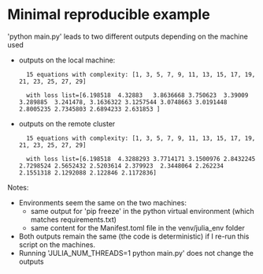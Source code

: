 
# Minimal reproducible example

'python main.py' leads to two different outputs depending on the machine used

- outputs on the local machine:

        15 equations with complexity: [1, 3, 5, 7, 9, 11, 13, 15, 17, 19, 21, 23, 25, 27, 29]
        
        with loss list=[6.198518  4.32883   3.8636668 3.750623  3.39009   3.289885  3.241478, 3.1636322 3.1257544 3.0748663 3.0191448 2.8005235 2.7345803 2.6894233 2.631853 ]


- outputs on the remote cluster
    
        15 equations with complexity: [1, 3, 5, 7, 9, 11, 13, 15, 17, 19, 21, 23, 25, 27, 29]
        
        with loss list=[6.198518  4.3288293 3.7714171 3.1500976 2.8432245 2.7298524 2.5652432 2.5203614 2.379923  2.3448064 2.262234  2.1551318 2.1292088 2.122846 2.1172836]

Notes: 

- Environments seem the same on the two machines:
  - same output for 'pip freeze' in the python virtual environment (which matches requirements.txt)
  - same content for the Manifest.toml file in the venv/julia_env folder
- Both outputs remain the same (the code is deterministic) if I re-run this script on the machines. 
- Running 'JULIA_NUM_THREADS=1 python main.py' does not change the outputs